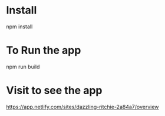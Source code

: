 # Install

npm install

# To Run the app

npm run build

# Visit to see the app

https://app.netlify.com/sites/dazzling-ritchie-2a84a7/overview
